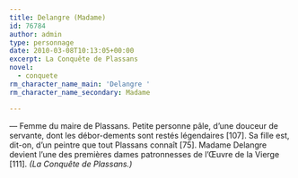 ```yaml
---
title: Delangre (Madame)
id: 76784
author: admin
type: personnage
date: 2010-03-08T10:13:05+00:00
excerpt: La Conquête de Plassans
novel:
  - conquete
rm_character_name_main: 'Delangre '
rm_character_name_secondary: Madame

---
```

— Femme du maire de Plassans. Petite personne pâle, d&rsquo;une douceur de servante, dont les débor-dements sont restés légendaires [107]. Sa fille est, dit-on, d&rsquo;un peintre que tout Plassans connaît [75]. Madame Delangre devient l&rsquo;une des premières dames patronnesses de l&rsquo;Œuvre de la Vierge [111]. _(La Conquête de Plassans.)_